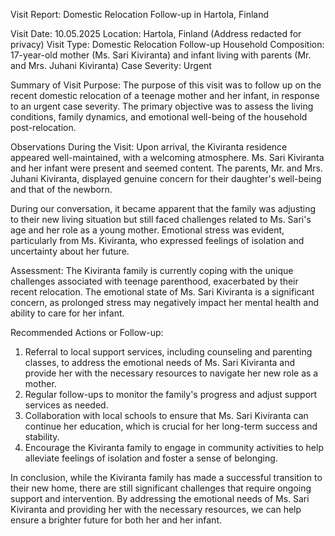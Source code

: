  Visit Report: Domestic Relocation Follow-up in Hartola, Finland

Visit Date: 10.05.2025
Location: Hartola, Finland (Address redacted for privacy)
Visit Type: Domestic Relocation Follow-up
Household Composition: 17-year-old mother (Ms. Sari Kiviranta) and infant living with parents (Mr. and Mrs. Juhani Kiviranta)
Case Severity: Urgent

Summary of Visit Purpose:
The purpose of this visit was to follow up on the recent domestic relocation of a teenage mother and her infant, in response to an urgent case severity. The primary objective was to assess the living conditions, family dynamics, and emotional well-being of the household post-relocation.

Observations During the Visit:
Upon arrival, the Kiviranta residence appeared well-maintained, with a welcoming atmosphere. Ms. Sari Kiviranta and her infant were present and seemed content. The parents, Mr. and Mrs. Juhani Kiviranta, displayed genuine concern for their daughter's well-being and that of the newborn.

During our conversation, it became apparent that the family was adjusting to their new living situation but still faced challenges related to Ms. Sari's age and her role as a young mother. Emotional stress was evident, particularly from Ms. Kiviranta, who expressed feelings of isolation and uncertainty about her future.

Assessment:
The Kiviranta family is currently coping with the unique challenges associated with teenage parenthood, exacerbated by their recent relocation. The emotional state of Ms. Sari Kiviranta is a significant concern, as prolonged stress may negatively impact her mental health and ability to care for her infant.

Recommended Actions or Follow-up:
1. Referral to local support services, including counseling and parenting classes, to address the emotional needs of Ms. Sari Kiviranta and provide her with the necessary resources to navigate her new role as a mother.
2. Regular follow-ups to monitor the family's progress and adjust support services as needed.
3. Collaboration with local schools to ensure that Ms. Sari Kiviranta can continue her education, which is crucial for her long-term success and stability.
4. Encourage the Kiviranta family to engage in community activities to help alleviate feelings of isolation and foster a sense of belonging.

In conclusion, while the Kiviranta family has made a successful transition to their new home, there are still significant challenges that require ongoing support and intervention. By addressing the emotional needs of Ms. Sari Kiviranta and providing her with the necessary resources, we can help ensure a brighter future for both her and her infant.